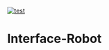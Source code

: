 [![test](https://github.com/AutoMateEPFL/robot-interface/actions/workflows/python-app.yml/badge.svg)](https://github.com/AutoMateEPFL/robot-interface/actions/workflows/python-app.yml)

# Interface-Robot



